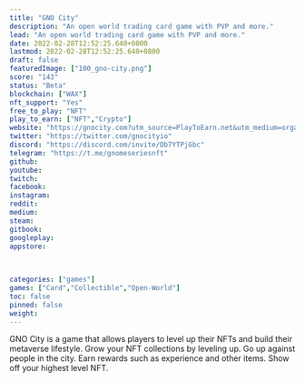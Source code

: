 ```yaml
---
title: "GNO City"
description: "An open world trading card game with PVP and more."
lead: "An open world trading card game with PVP and more."
date: 2022-02-28T12:52:25.640+0800
lastmod: 2022-02-28T12:52:25.640+0800
draft: false
featuredImage: ["100_gno-city.png"]
score: "143"
status: "Beta"
blockchain: ["WAX"]
nft_support: "Yes"
free_to_play: "NFT"
play_to_earn: ["NFT","Crypto"]
website: "https://gnocity.com?utm_source=PlayToEarn.net&utm_medium=organic&utm_campaign=gamepage"
twitter: "https://twitter.com/gnocityio"
discord: "https://discord.com/invite/Db7YTPjGbc"
telegram: "https://t.me/gnomeseriesnft"
github: 
youtube: 
twitch: 
facebook: 
instagram: 
reddit: 
medium: 
steam: 
gitbook: 
googleplay: 
appstore: 

  
    
categories: ["games"]
games: ["Card","Collectible","Open-World"]
toc: false
pinned: false
weight: 
---
```

GNO City is a game that allows players to level up their NFTs and build their metaverse lifestyle. Grow your NFT collections by leveling up. Go up against people in the city. Earn rewards such as experience and other items. Show off your highest level NFT.